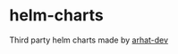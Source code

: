 # helm-charts

Third party helm charts made by [arhat-dev](https://github.com/arhat-dev/helm-charts)
